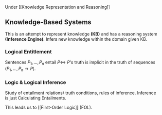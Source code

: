 Under [[Knowledge Representation and Reasoning]]
## Knowledge-Based Systems
This is an attempt to represent knowledge **(KB)** and has a reasoning system **(Inference Engine)**. Infers new knowledge within the domain given KB.
### Logical Entitlement
Sentences $P_1,\dots, P_n$ entail $P\iff$ $P$'s truth is implicit in the truth of sequences ($P_1,\dots, P_n\to P$).
### Logic & Logical Inference
Study of entailment relations/ truth conditions, rules of inference. Inference is just Calculating Entailments.

This leads us to [[First-Order Logic]] (FOL).